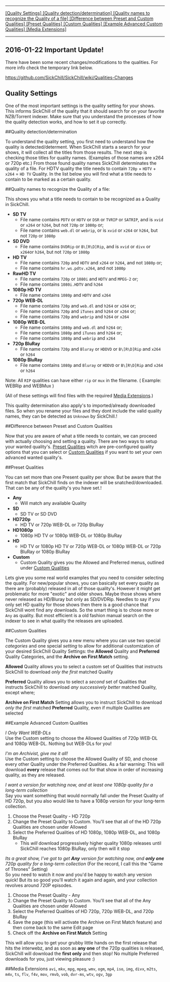 ***
[ [Quality Settings] ](https://github.com/SickChill/SickChill/wiki/Quality-Settings#quality-settings) [ [Quality detection/determination] ](https://github.com/SickChill/SickChill/wiki/Quality-Settings#quality-detectiondetermination) [ [Quality names to recognize the Quality of a file] ](https://github.com/SickChill/SickChill/wiki/Quality-Settings#quality-names-to-recognize-the-quality-of-a-file) [ [Difference between Preset and Custom Qualities] ](https://github.com/SickChill/SickChill/wiki/Quality-Settings#difference-between-preset-and-custom-qualities) [ [Preset Qualities] ](https://github.com/SickChill/SickChill/wiki/Quality-Settings#preset-qualities) [ [Custom Qualities] ](https://github.com/SickChill/SickChill/wiki/Quality-Settings#custom-qualities) [ [Example Advanced Custom Qualities] ](https://github.com/SickChill/SickChill/wiki/Quality-Settings#example-advanced-custom-qualities) [ [Media Extensions] ](https://github.com/SickChill/SickChill/wiki/Quality-Settings#media-extensions)
***


## 2016-01-22 Important Update!

There have been some recent changes/modifications to the qualities. For more info check the temporary link below.  

https://github.com/SickChill/SickChill/wiki/Qualities-Changes


## Quality Settings

One of the most important settings is the quality setting for your shows. This informs SickChill of the quality that it should search for on your favorite NZB/Torrent indexer. Make sure that you understand the processes of how the quality detection works, and how to set it up correctly.   
  

##Quality detection/determination  

To understand the quality setting, you first need to understand how the quality is detected/determent.
When SickChill starts a search for your shows, it will collect all the titles from those results. The next step is checking those titles for quality names. (Examples of those names are x264 or 720p etc.) From those found quality names SickChill determinates the quality of a file. For HDTV quality the title needs to contain `720p` + `HDTV` + `x264` = `HD TV` Quality.
In the list below you will find what a title needs to contain to be marked as a certain quality.
 
##Quality names to recognize the Quality of a file:  

This shows you what a title needs to contain to be recognized as a Quality in SickChill.

* **SD TV**
    * File name contains `PDTV` or `HDTV` or `DSR` or `TVRIP` or `SATRIP`, and is `xvid` or `x264` or `h264`, but not `720p` or `1080p` or;
    * File name contains `web.dl` or `webrip`, or is `xvid` or `x264` or `h264`, but not `720p` or `1080p`
* **SD DVD**
    * File name contains `DVDRip` or `B\[R\D]Rip`, and is `xvid` or `divx` or `x264`or `h264`, but not `720p` or `1080p`
* **HD TV**
    * File name contains `720p` and `HDTV` and `x264` or `h264`, and not `1080p` or;
    * File name contains `hr.ws.pdtv.x264`, and not `1080p`
* **RawHD TV**
    * File name contains `720p` or `1080i` and `HDTV` and `MPEG-2` or;
    * File name contains `1080i.HDTV` and `h264`
* **1080p HD TV**
    * File name contains `1080p` and `HDTV` and `x264`
* **720p WEB-DL**
    * File name contains `720p` and `web.dl` and `h264` or `x264` or;
    * File name contains `720p` and `iTunes` and `h264` or `x264` or;
    * File name contains `720p` and `webrip` and `h264` or `x264`
* **1080p WEB-DL**
    * File name contains `1080p` and `web.dl` and `h264` or;
    * File name contains `1080p` and `iTunes` and `h264` or;
    * File name contains `1080p` and `webrip` and `x264`
* **720p BluRay**
    * File name contains `720p` and `Bluray` or `HDDVD` or `B\[R\D]Rip` and `x264` or `h264`
* **1080p BluRay**
    * File name contains `1080p` and `Bluray` or `HDDVD` or `B\[R\D]Rip` and `x264` or `h264` 

Note: All `RIP` qualities can have either `rip` or `mux` in the filename. ( Example: WEBRip and WEBMux )

(All of these settings will find files with the required [Media Extensions](https://github.com/SickChill/SickChill/wiki/Quality-Settings#media-extensions).)  

This quality determination also apply's to imported/already downloaded files. So when you rename your files and they dont include the valid quality names, they can be detected as `Unknown` by SickChill.!  

  
##Difference between Preset and Custom Qualities

Now that you are aware of what a title needs to contain, we can proceed with actually choosing and setting a quality. There are two ways to setup your wanted quality's. [Preset Qualities](https://github.com/SickChill/SickChill/wiki/Quality-Settings#preset-qualities) witch are pre-configured quality options that you can select or [Custom Qualities](https://github.com/SickChill/SickChill/wiki/Quality-Settings#custom-qualities) if you want to set your own advanced wanted quality's.  


##Preset Qualities  

You can set more than one Present quality per show. But be aware that the first match that SickChill finds on the indexer will be snatched/downloaded. That can be any of the quality's you have set.!  

* **Any**
    * Will match any available Quality
* **SD**
    * SD TV or SD DVD
* **HD720p**
    * HD TV or 720p WEB-DL or 720p BluRay
* **HD1080p**
    * 1080p HD TV or 1080p WEB-DL or 1080p BluRay
* **HD**
    * HD TV or 1080p HD TV or 720p WEB-DL or 1080p WEB-DL or 720p BluRay or 1080p BluRay
* **Custom**
    * Custom Quality gives you the Allowed and Preferred menus, outlined under [Custom Qualities](https://github.com/SickChill/SickChill/wiki/Quality-Settings#custom-qualities)  
  

Lets give you some real world examples that you need to consider selecting the quality.
For new/popular shows, you can basically set every quality as there are (probably) released in all of those quality's.
However it might get problematic for more "exotic" and older shows. Maybe those shows where never released as HD/Bluray but only as SD/DVDRip. Needles to say if you only set HD quality for those shows then there is a good chance that SickChill wont find any downloads. So the smart thing is to chose more or `Any` as quality. But most efficient is a old fashion manual search on the indexer to see in what quality the releases are uploaded.

##Custom Qualities

The Custom Quality gives you a new menu where you can use two special _categories_ and one special _setting_ to allow for additional customization of your desired SickChill Quality Settings: the **Allowed** Quality and **Preferred** Quality Categories, and the **Archive on First Match** setting.

**Allowed** Quality allows you to select a custom set of Qualities that instructs SickChill to download _only the first_ matched Quality

**Preferred** Quality allows you to select a _second_ set of Qualities that instructs SickChill to download _any successively better_ matched Quality, except where;

**Archive on First Match** Setting allows you to instruct SickChill to download _only the first_ matched **Preferred** Quality, even if multiple Qualities are selected
  

##Example Advanced Custom Qualities

_I Only Want WEB-DLs_  
Use the Custom setting to choose the Allowed Qualities of 720p WEB-DL and 1080p WEB-DL.  Nothing but WEB-DLs for you!

_I'm an Archivist, give me it all!_  
Use the Custom setting to choose the Allowed Quality of SD, and choose every other Quality under the Preferred Qualities.  As a fair warning: This will download **every** release that comes out for that show in order of increasing quality, as they are released.

_I want a version for watching now, and at least one 1080p quality for a long-term collection_  
Say you want something that would normally fall under the Preset Quality of HD 720p, but you also would like to have a 1080p version for your long-term collection.
1) Choose the Preset Quality - HD 720p  
2) Change the Preset Quality to Custom.  You'll see that all of the HD 720p Qualities are chosen under Allowed  
3) Select the Preferred Qualities of HD 1080p, 1080p WEB-DL, and 1080p BluRay  
    * This _will_ download progressively higher quality 1080p releases until SickChill reaches 1080p BluRay, only then will it stop  

_Its a great show, I've got to get **Any** version for watching now, and **only one** 720p quality for a long-term collection_  (For the record, I call this the "Game of Thrones" Setting)  
So you need to watch it now and you'd be happy to watch any version quick! But its so good you'll watch it again and again, and your collection revolves around 720P episodes.  
1) Choose the Preset Quality - Any  
2) Change the Preset Quality to Custom.  You'll see that all of the Any Qualities are chosen under Allowed  
3) Select the Preferred Qualities of HD 720p, 720p WEB-DL, and 720p BluRay  
4) Save the page (this will activate the Archive on First Match feature) and then come back to the same Edit page  
5) Check off the **Archive on First Match** Setting  

This will allow you to get your grubby little hands on the first release that hits the interwebz, and as soon as **any one** of the 720p qualities is released, SickChill will download the **first only** and then stop!  No multiple Preferred downloads for you, just viewing pleasure :)  
  
  
##Media Extensions
`avi`, `mkv`, `mpg`, `mpeg`, `wmv`, `ogm`, `mp4`, `iso`, `img`, `divx`, `m2ts`, `m4v`, `ts`, `flv`, `f4v`, `mov`, `rmvb`, `vob`, `dvr-ms`, `wtv`, `ogv`, `3gp`
